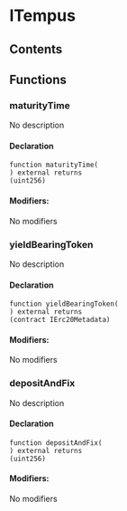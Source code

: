 # ITempus





## Contents
<!-- START doctoc -->
<!-- END doctoc -->




## Functions

### maturityTime
No description


#### Declaration
```solidity
function maturityTime(
) external returns
(uint256)
```

#### Modifiers:
No modifiers



### yieldBearingToken
No description


#### Declaration
```solidity
function yieldBearingToken(
) external returns
(contract IErc20Metadata)
```

#### Modifiers:
No modifiers



### depositAndFix
No description


#### Declaration
```solidity
function depositAndFix(
) external returns
(uint256)
```

#### Modifiers:
No modifiers





